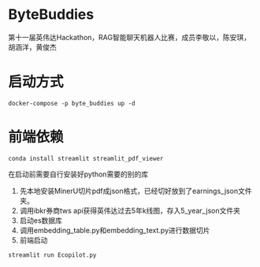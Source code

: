 # ByteBuddies
第十一届英伟达Hackathon，RAG智能聊天机器人比赛，成员李敬以，陈安琪，胡涵洋，黄俊杰
# 启动方式
```
docker-compose -p byte_buddies up -d
```
# 前端依赖
```
conda install streamlit streamlit_pdf_viewer
```

在启动前需要自行安装好python需要的别的库

1. 先本地安装MinerU切片pdf成json格式，已经切好放到了earnings_json文件夹。
2. 调用ibkr券商tws api获得英伟达过去5年k线图，存入5_year_json文件夹
3. 启动es数据库
3. 调用embedding_table.py和embedding_text.py进行数据切片
4. 前端启动
```
streamlit run Ecopilot.py
```
